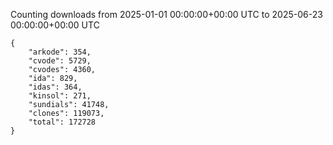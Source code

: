 
Counting downloads from 2025-01-01 00:00:00+00:00 UTC to 2025-06-23 00:00:00+00:00 UTC

```
{
    "arkode": 354,
    "cvode": 5729,
    "cvodes": 4360,
    "ida": 829,
    "idas": 364,
    "kinsol": 271,
    "sundials": 41748,
    "clones": 119073,
    "total": 172728
}
```
